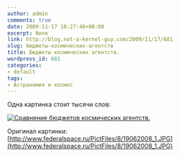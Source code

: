 ```yaml
---
author: admin
comments: true
date: 2009-11-17 18:27:46+00:00
excerpt: None
link: http://blog.not-a-kernel-guy.com/2009/11/17/681
slug: бюджеты-космических-агентств
title: Бюджеты космических агентств.
wordpress_id: 681
categories:
- default
tags:
- Астрономия и космос
---
```


Одна картинка стоит тысячи слов:

[![Сравнение бюджетов космических агентств.](http://blog.not-a-kernel-guy.com/wp-content/uploads/2009/11/space_budgets1.jpg)](http://blog.not-a-kernel-guy.com/wp-content/uploads/2009/11/space_budgets1.jpg)

Оригинал картинки: [http://www.federalspace.ru/PictFiles/8/19062008_1.JPG](http://www.federalspace.ru/PictFiles/8/19062008_1.JPG)
